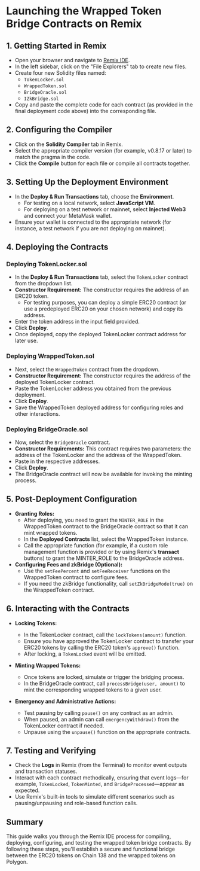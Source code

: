 # Launching the Wrapped Token Bridge Contracts on Remix

## 1. Getting Started in Remix

- Open your browser and navigate to [Remix IDE](https://remix.ethereum.org).
- In the left sidebar, click on the "File Explorers" tab to create new files.
- Create four new Solidity files named:
  - `TokenLocker.sol`
  - `WrappedToken.sol`
  - `BridgeOracle.sol`
  - `IZkBridge.sol`
- Copy and paste the complete code for each contract (as provided in the final deployment code above) into the corresponding file.

## 2. Configuring the Compiler

- Click on the **Solidity Compiler** tab in Remix.
- Select the appropriate compiler version (for example, v0.8.17 or later) to match the pragma in the code.
- Click the **Compile** button for each file or compile all contracts together.

## 3. Setting Up the Deployment Environment

- In the **Deploy & Run Transactions** tab, choose the **Environment**.
  - For testing on a local network, select **JavaScript VM**.
  - For deploying on a test network or mainnet, select **Injected Web3** and connect your MetaMask wallet.
- Ensure your wallet is connected to the appropriate network (for instance, a test network if you are not deploying on mainnet).

## 4. Deploying the Contracts

### Deploying TokenLocker.sol

- In the **Deploy & Run Transactions** tab, select the `TokenLocker` contract from the dropdown list.
- **Constructor Requirement:** The constructor requires the address of an ERC20 token.
  - For testing purposes, you can deploy a simple ERC20 contract (or use a predeployed ERC20 on your chosen network) and copy its address.
- Enter the token address in the input field provided.
- Click **Deploy**.
- Once deployed, copy the deployed TokenLocker contract address for later use.

### Deploying WrappedToken.sol

- Next, select the `WrappedToken` contract from the dropdown.
- **Constructor Requirement:** The constructor requires the address of the deployed TokenLocker contract.
- Paste the TokenLocker address you obtained from the previous deployment.
- Click **Deploy**.
- Save the WrappedToken deployed address for configuring roles and other interactions.

### Deploying BridgeOracle.sol

- Now, select the `BridgeOracle` contract.
- **Constructor Requirements:** This contract requires two parameters: the address of the TokenLocker and the address of the WrappedToken.
- Paste in the respective addresses.
- Click **Deploy**.
- The BridgeOracle contract will now be available for invoking the minting process.

## 5. Post-Deployment Configuration

- **Granting Roles:**
  - After deploying, you need to grant the `MINTER_ROLE` in the WrappedToken contract to the BridgeOracle contract so that it can mint wrapped tokens.
  - In the **Deployed Contracts** list, select the WrappedToken instance.
  - Call the appropriate function (for example, if a custom role management function is provided or by using Remix's **transact** buttons) to grant the MINTER_ROLE to the BridgeOracle address.
- **Configuring Fees and zkBridge (Optional):**
  - Use the `setFeePercent` and `setFeeReceiver` functions on the WrappedToken contract to configure fees.
  - If you need the zkBridge functionality, call `setZkBridgeMode(true)` on the WrappedToken contract.

## 6. Interacting with the Contracts

- **Locking Tokens:**
  - In the TokenLocker contract, call the `lockTokens(amount)` function.
  - Ensure you have approved the TokenLocker contract to transfer your ERC20 tokens by calling the ERC20 token's `approve()` function.
  - After locking, a `TokenLocked` event will be emitted.

- **Minting Wrapped Tokens:**
  - Once tokens are locked, simulate or trigger the bridging process.
  - In the BridgeOracle contract, call `processBridge(user, amount)` to mint the corresponding wrapped tokens to a given user.

- **Emergency and Administrative Actions:**
  - Test pausing by calling `pause()` on any contract as an admin.
  - When paused, an admin can call `emergencyWithdraw()` from the TokenLocker contract if needed.
  - Unpause using the `unpause()` function on the appropriate contracts.

## 7. Testing and Verifying

- Check the **Logs** in Remix (from the Terminal) to monitor event outputs and transaction statuses.
- Interact with each contract methodically, ensuring that event logs—for example, `TokenLocked`, `TokenMinted`, and `BridgeProcessed`—appear as expected.
- Use Remix's built-in tools to simulate different scenarios such as pausing/unpausing and role-based function calls.

## Summary

This guide walks you through the Remix IDE process for compiling, deploying, configuring, and testing the wrapped token bridge contracts. By following these steps, you'll establish a secure and functional bridge between the ERC20 tokens on Chain 138 and the wrapped tokens on Polygon.

